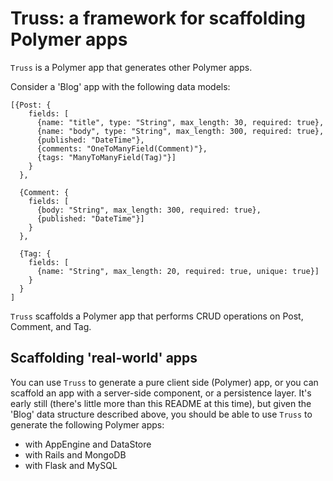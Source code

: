 # Truss: a framework for scaffolding Polymer apps

`Truss` is a Polymer app that generates other Polymer apps.

Consider a 'Blog' app with the following data models:

    [{Post: {
        fields: [
          {name: "title", type: "String", max_length: 30, required: true},
          {name: "body", type: "String", max_length: 300, required: true},
          {published: "DateTime"},
          {comments: "OneToManyField(Comment)"},
          {tags: "ManyToManyField(Tag)"}]
        }
      },

      {Comment: {
        fields: [
          {body: "String", max_length: 300, required: true},
          {published: "DateTime"}]
        }
      },

      {Tag: {
        fields: [
          {name: "String", max_length: 20, required: true, unique: true}]
        }
      }
    ]

`Truss` scaffolds a Polymer app that performs CRUD operations on Post, Comment,
and Tag.

## Scaffolding 'real-world' apps

You can use `Truss` to generate a pure client side (Polymer) app, or you can
scaffold an app with a server-side component, or a persistence layer.
It's early still (there's little more than this README at this time), but
given the 'Blog' data structure described above, you should be able to
use `Truss` to generate the following Polymer apps:

- with AppEngine and DataStore
- with Rails and MongoDB
- with Flask and MySQL


